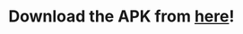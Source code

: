 # Download the APK from [here](https://github.com/Mvb1122/Java-Projects/blob/main/Exponentials%20App/app/build/outputs/apk/debug/app-debug.apk)!
